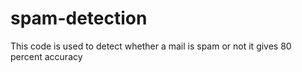 # spam-detection
This code is used to detect whether a mail is spam or not it gives 80 percent accuracy
